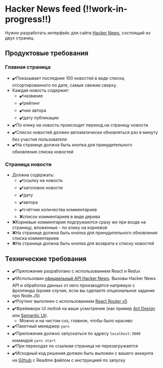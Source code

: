 # Hacker News feed (!!work-in-progress!!)
Нужно разработать интерфейс для сайта [Hacker News](https://news.ycombinator.com/news), состоящий из двух страниц.

## Продуктовые требования
### Главная страница
- ✔️Показывает последние 100 новостей в виде списка, отсортированного по дате, самые свежие сверху.
- Каждая новость содержит:
	- ✔️название
	- ✔️рейтинг
	- ✔️ник автора
 	- ✔️дату публикации
 - ✔️По клику на новость происходит переход на страницу новости
- ✔️Список новостей должен автоматически обновляться раз в минуту без участия пользователя
- ✔️На странице должна быть кнопка для принудительного обновления списка новостей
### Страница новости
- Должна содержать:	
  - ✔️ссылку на новость
  - ✔️заголовок новости
  - ✔️дату
  - ✔️автора
  - ✔️счётчик количества комментариев
  - ❌список комментариев в виде дерева
- ❌Корневые комментарии подгружаются сразу же при входе на страницу, вложенные - по клику на корневой
- ❌На странице должна быть кнопка для принудительного обновления списка комментариев
- ❌На странице должна быть кнопка для возврата к списку новостей

## Технические требования

- ✔️Приложение разработано с использованием React и Redux
- ✔️Использован [официальный API Hacker News](https://github.com/HackerNews/API). Вызовы Hacker News API и обработка данных от него производятся напрямую с фронтенда (кроме случая, если вы сделаете опциональное задание про Node.JS)
- ✔️Роутинг выполнен с использованием [React Router v5](https://github.com/ReactTraining/react-router/releases/tag/v5.0.0)
- ✔️Фреймворк UI любой на ваше усмотрение (как пример [Ant Design](https://ant.design/) или [Semantic UI](https://react.semantic-ui.com/)). 
    - Можно и на чистом css, главное, чтобы было красиво
- ✔️Пакетный менеджер `yarn`
- ✔️Приложение должно запускаться по адресу `localhost:3000` командой `yarn start`
- ✔️При переходах по ссылкам страница не перезагружается
- ✔️Исходный код решения должен быть выложен с вашего аккаунта на [Github](http://github.com/) с Readme файлом с инструкцией по запуску
